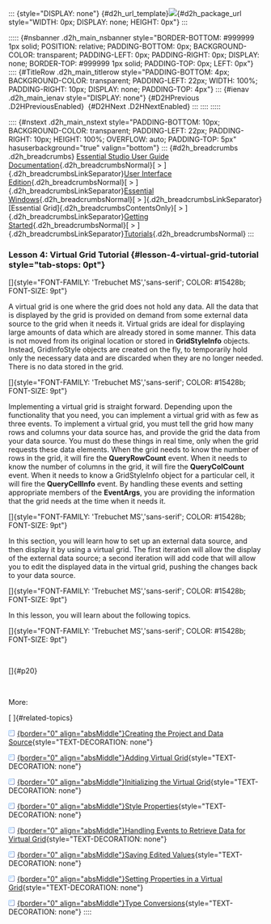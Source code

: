 ::: {style="DISPLAY: none"}
[](ms-xhelp:///?Id=d2h_url_template){#d2h_url_template}![](!package_url!){#d2h_package_url style="WIDTH: 0px; DISPLAY: none; HEIGHT: 0px"}
:::

::::: {#nsbanner .d2h_main_nsbanner style="BORDER-BOTTOM: #999999 1px solid; POSITION: relative; PADDING-BOTTOM: 0px; BACKGROUND-COLOR: transparent; PADDING-LEFT: 0px; PADDING-RIGHT: 0px; DISPLAY: none; BORDER-TOP: #999999 1px solid; PADDING-TOP: 0px; LEFT: 0px"}
:::: {#TitleRow .d2h_main_titlerow style="PADDING-BOTTOM: 4px; BACKGROUND-COLOR: transparent; PADDING-LEFT: 22px; WIDTH: 100%; PADDING-RIGHT: 10px; DISPLAY: none; PADDING-TOP: 4px"}
::: {#ienav .d2h_main_ienav style="DISPLAY: none"}
[](ms-xhelp:///?Id=9dfef0ae-c8dd-4098-a3b6-8fac403c6941){#D2HPrevious .D2HPreviousEnabled}  [](ms-xhelp:///?Id=0bcfb5bb-c849-4421-8ca9-29ee06f099fb){#D2HNext .D2HNextEnabled}
:::
::::
:::::

:::: {#nstext .d2h_main_nstext style="PADDING-BOTTOM: 10px; BACKGROUND-COLOR: transparent; PADDING-LEFT: 22px; PADDING-RIGHT: 10px; HEIGHT: 100%; OVERFLOW: auto; PADDING-TOP: 5px" hasuserbackground="true" valign="bottom"}
::: {#d2h_breadcrumbs .d2h_breadcrumbs}
[Essential Studio User Guide Documentation](ms-xhelp:///?Id=12457748-09e3-4d74-a240-8e049cedf030){.d2h_breadcrumbsNormal}[ \> ]{.d2h_breadcrumbsLinkSeparator}[User Interface Edition](ms-xhelp:///?Id=c29296b7-531c-413b-a0ec-488ca1f7f669){.d2h_breadcrumbsNormal}[ \> ]{.d2h_breadcrumbsLinkSeparator}[Essential Windows](ms-xhelp:///?Id=e60759d8-47a4-4570-9d7a-16a68d63f2ea){.d2h_breadcrumbsNormal}[ \> ]{.d2h_breadcrumbsLinkSeparator}[Essential Grid]{.d2h_breadcrumbsContentsOnly}[ \> ]{.d2h_breadcrumbsLinkSeparator}[Getting Started](ms-xhelp:///?Id=c52dd0c5-bab1-416e-8b27-3f2be113aa2c){.d2h_breadcrumbsNormal}[ \> ]{.d2h_breadcrumbsLinkSeparator}[Tutorials](ms-xhelp:///?Id=ec37d422-c102-40ce-8e79-23d6c564cae7){.d2h_breadcrumbsNormal}
:::

### Lesson 4: Virtual Grid Tutorial {#lesson-4-virtual-grid-tutorial style="tab-stops: 0pt"}

[]{style="FONT-FAMILY: 'Trebuchet MS','sans-serif'; COLOR: #15428b; FONT-SIZE: 9pt"} 

A virtual grid is one where the grid does not hold any data. All the data that is displayed by the grid is provided on demand from some external data source to the grid when it needs it. Virtual grids are ideal for displaying large amounts of data which are already stored in some manner. This data is not moved from its original location or stored in **GridStyleInfo** objects. Instead, GridInfoStyle objects are created on the fly, to temporarily hold only the necessary data and are discarded when they are no longer needed. There is no data stored in the grid.

[]{style="FONT-FAMILY: 'Trebuchet MS','sans-serif'; COLOR: #15428b; FONT-SIZE: 9pt"} 

Implementing a virtual grid is straight forward. Depending upon the functionality that you need, you can implement a virtual grid with as few as three events. To implement a virtual grid, you must tell the grid how many rows and columns your data source has, and provide the grid the data from your data source. You must do these things in real time, only when the grid requests these data elements. When the grid needs to know the number of rows in the grid, it will fire the **QueryRowCount** event. When it needs to know the number of columns in the grid, it will fire the **QueryColCount** event. When it needs to know a GridStyleInfo object for a particular cell, it will fire the **QueryCellInfo** event. By handling these events and setting appropriate members of the **EventArgs**, you are providing the information that the grid needs at the time when it needs it.

[]{style="FONT-FAMILY: 'Trebuchet MS','sans-serif'; COLOR: #15428b; FONT-SIZE: 9pt"} 

In this section, you will learn how to set up an external data source, and then display it by using a virtual grid. The first iteration will allow the display of the external data source; a second iteration will add code that will allow you to edit the displayed data in the virtual grid, pushing the changes back to your data source.

[]{style="FONT-FAMILY: 'Trebuchet MS','sans-serif'; COLOR: #15428b; FONT-SIZE: 9pt"} 

In this lesson, you will learn about the following topics.

[]{style="FONT-FAMILY: 'Trebuchet MS','sans-serif'; COLOR: #15428b; FONT-SIZE: 9pt"} 

 

[]{#p20} 

 

More:

[ ]{#related-topics}

[![](button.gif){border="0" align="absMiddle"}Creating the Project and Data Source](ms-xhelp:///?Id=16d6f1cb-481e-43ae-a83d-dfdd369270a1){style="TEXT-DECORATION: none"}

[![](button.gif){border="0" align="absMiddle"}Adding Virtual Grid](ms-xhelp:///?Id=d342912c-f131-489e-a6d6-1f190717ee5a){style="TEXT-DECORATION: none"}

[![](button.gif){border="0" align="absMiddle"}Initializing the Virtual Grid](ms-xhelp:///?Id=c2394825-6ccf-4561-9c48-ed0d8ba3b530){style="TEXT-DECORATION: none"}

[![](button.gif){border="0" align="absMiddle"}Style Properties](ms-xhelp:///?Id=5c5a4e23-b128-413f-9e48-af5b0ac6142b){style="TEXT-DECORATION: none"}

[![](button.gif){border="0" align="absMiddle"}Handling Events to Retrieve Data for Virtual Grid](ms-xhelp:///?Id=290a216b-19a0-49af-a1e2-383ef8a71968){style="TEXT-DECORATION: none"}

[![](button.gif){border="0" align="absMiddle"}Saving Edited Values](ms-xhelp:///?Id=e0bd1ff9-06da-4e6b-90d6-e472e26e5188){style="TEXT-DECORATION: none"}

[![](button.gif){border="0" align="absMiddle"}Setting Properties in a Virtual Grid](ms-xhelp:///?Id=2690cbd1-4d4d-4ea1-928d-49c02bc67d02){style="TEXT-DECORATION: none"}

[![](button.gif){border="0" align="absMiddle"}Type Conversions](ms-xhelp:///?Id=6db33ebb-36f7-4803-b2b7-a7746b4fcee0){style="TEXT-DECORATION: none"}
::::
